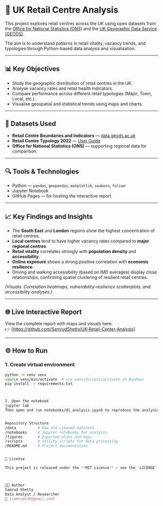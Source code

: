 # 🏬 UK Retail Centre Analysis

This project explores retail centres across the UK using open datasets from the [Office for National Statistics (ONS)](https://www.ons.gov.uk/) and the [UK Geographic Data Service (GEODS)](https://data.geods.ac.uk/).

The aim is to understand patterns in retail vitality, vacancy trends, and typologies through Python-based data analysis and visualisation.

---

## 📊 Key Objectives
- Study the geographic distribution of retail centres in the UK.
- Analyse vacancy rates and retail health indicators.
- Compare performance across different retail typologies (Major, Town, Local, etc.).
- Visualise geospatial and statistical trends using maps and charts.

---

## 🧩 Datasets Used
- **Retail Centre Boundaries and Indicators** — [data.geods.ac.uk](https://data.geods.ac.uk/)
- **Retail Centre Typology 2022** — [User Guide](https://data.geods.ac.uk/)
- **Office for National Statistics (ONS)** — supporting regional data for comparison.

---

## 🔍 Tools & Technologies
- Python — `pandas`, `geopandas`, `matplotlib`, `seaborn`, `folium`
- Jupyter Notebook
- GitHub Pages — for hosting the interactive report

---

## 📈 Key Findings and Insights
- The **South East** and **London** regions show the highest concentration of retail centres.
- **Local centres** tend to have higher vacancy rates compared to **major regional centres**.
- **Retail vitality** correlates strongly with **population density** and **accessibility**.
- **Online exposure** shows a strong positive correlation with **economic resilience**.
- Driving and walking accessibility (based on IMD averages) display close relationships, confirming spatial clustering of resilient retail centres.

*(Visuals: Correlation heatmaps, vulnerability-resilience scatterplots, and accessibility analyses.)*

---

## 🌐 Live Interactive Report
View the complete report with maps and visuals here:  
👉 [https://github.com/SamrudShetty/UK-Retail-Center-Analysis]

---

## ⚙️ How to Run

### 1. Create virtual environment
```bash
python -m venv venv
source venv/bin/activate  # use venv\Scripts\activate on Windows
pip install -r requirements.txt



2. Open the notebook
jupyter lab
Then open and run notebooks/01_analysis.ipynb to reproduce the analysis and figures.


Repository Structure
/data          # Raw and cleaned datasets
/notebooks     # Jupyter notebooks for analysis
/figures       # Exported plots and maps
/scripts       # Utility scripts for data processing
/README.md     # Project documentation


🧾 License

This project is released under the **MIT License** — see the `LICENSE` file for details.



👨‍💻 Author
Samrud Shetty
Data Analyst / Researcher
📧 [samruds26@gmail.com]
